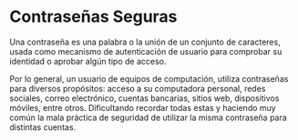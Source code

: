 # Contraseñas Seguras

Una contraseña es una palabra o la unión de un conjunto de caracteres, usada como mecanismo de autenticación de usuario para comprobar su identidad o aprobar algún tipo de acceso.

Por lo general, un usuario de equipos de computación, utiliza contraseñas para diversos propósitos: acceso a su computadora personal, redes sociales, correo electrónico, cuentas bancarias, sitios web, dispositivos móviles, entre otros. Dificultando recordar todas estas y haciendo muy común la mala práctica de seguridad de utilizar la misma contraseña para distintas cuentas.

